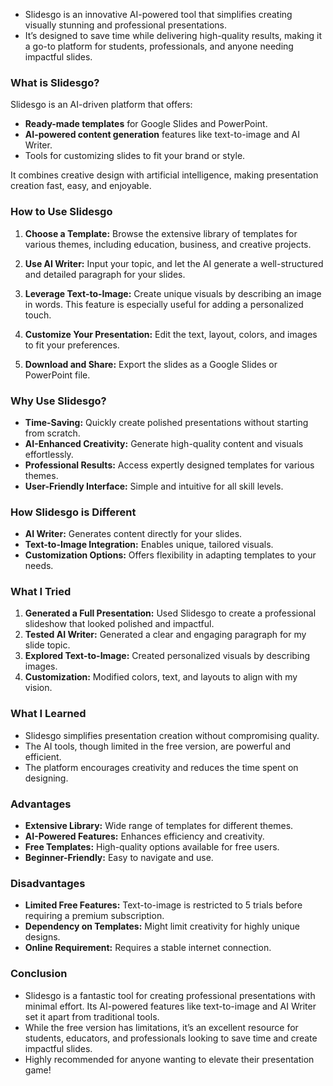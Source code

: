 - Slidesgo is an innovative AI-powered tool that simplifies creating visually stunning and professional presentations.
- It’s designed to save time while delivering high-quality results, making it a go-to platform for students, professionals, and anyone needing impactful slides.



### What is Slidesgo?

Slidesgo is an AI-driven platform that offers:

- **Ready-made templates** for Google Slides and PowerPoint.
- **AI-powered content generation** features like text-to-image and AI Writer.
- Tools for customizing slides to fit your brand or style.

It combines creative design with artificial intelligence, making presentation creation fast, easy, and enjoyable.



### How to Use Slidesgo

1. **Choose a Template:** Browse the extensive library of templates for various themes, including education, business, and creative projects.

2. **Use AI Writer:** Input your topic, and let the AI generate a well-structured and detailed paragraph for your slides.

3. **Leverage Text-to-Image:** Create unique visuals by describing an image in words. This feature is especially useful for adding a personalized touch.

4. **Customize Your Presentation:** Edit the text, layout, colors, and images to fit your preferences.

5. **Download and Share:** Export the slides as a Google Slides or PowerPoint file.




### Why Use Slidesgo?

- **Time-Saving:** Quickly create polished presentations without starting from scratch.
- **AI-Enhanced Creativity:** Generate high-quality content and visuals effortlessly.
- **Professional Results:** Access expertly designed templates for various themes.
- **User-Friendly Interface:** Simple and intuitive for all skill levels.



### How Slidesgo is Different

- **AI Writer:** Generates content directly for your slides.
- **Text-to-Image Integration:** Enables unique, tailored visuals.
- **Customization Options:** Offers flexibility in adapting templates to your needs.



### What I Tried

1. **Generated a Full Presentation:** Used Slidesgo to create a professional slideshow that looked polished and impactful.
2. **Tested AI Writer:** Generated a clear and engaging paragraph for my slide topic.
3. **Explored Text-to-Image:** Created personalized visuals by describing images.
4. **Customization:** Modified colors, text, and layouts to align with my vision.




### What I Learned

- Slidesgo simplifies presentation creation without compromising quality.
- The AI tools, though limited in the free version, are powerful and efficient.
- The platform encourages creativity and reduces the time spent on designing.



### Advantages

- **Extensive Library:** Wide range of templates for different themes.
- **AI-Powered Features:** Enhances efficiency and creativity.
- **Free Templates:** High-quality options available for free users.
- **Beginner-Friendly:** Easy to navigate and use.



### Disadvantages

- **Limited Free Features:** Text-to-image is restricted to 5 trials before requiring a premium subscription.
- **Dependency on Templates:** Might limit creativity for highly unique designs.
- **Online Requirement:** Requires a stable internet connection.



### Conclusion

- Slidesgo is a fantastic tool for creating professional presentations with minimal effort. Its AI-powered features like text-to-image and AI Writer set it apart from traditional tools.
- While the free version has limitations, it’s an excellent resource for students, educators, and professionals looking to save time and create impactful slides.
- Highly recommended for anyone wanting to elevate their presentation game!